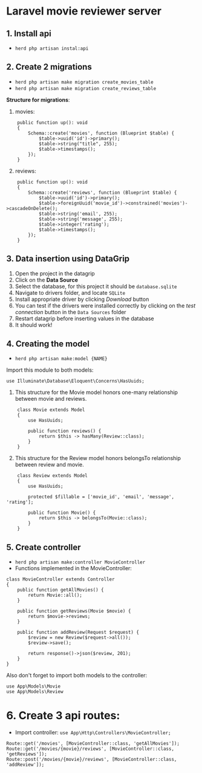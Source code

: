 # Laravel movie reviewer server

## 1. Install api
- `herd php artisan instal:api`

## 2. Create 2 migrations
- `herd php artisan make migration create_movies_table`
- `herd php artisan make migration create_reviews_table`

**Structure for migrations**:
1. movies:
```
    public function up(): void
    {
        Schema::create('movies', function (Blueprint $table) {
            $table->uuid('id')->primary();
            $table->string("title", 255);
            $table->timestamps();
        });
    }
```
2. reviews:
```
    public function up(): void
    {
        Schema::create('reviews', function (Blueprint $table) {
            $table->uuid('id')->primary();
            $table->foreignUuid('movie_id')->constrained('movies')->cascadeOnDelete();
            $table->string('email', 255);
            $table->string('message', 255);
            $table->integer('rating');
            $table->timestamps();
        });
    }
```

## 3. Data insertion using DataGrip
1. Open the project in the datagrip
2. Click on the **Data Source**
3. Select the database, for this project it should be `database.sqlite`
4. Navigate to drivers folder, and locate `SQLite`
5. Install appropriate driver by clicking *Download* button
6. You can test if the drivers were installed correctly by clicking on the *test connection* button in the `Data Sources` folder
7. Restart datagrip before inserting values in the database
8. It should work!

## 4. Creating the model
- `herd php artisan make:model {NAME}`

Import this module to both models:
```
use Illuminate\Database\Eloquent\Concerns\HasUuids;
```

1. This structure for the Movie model honors one-many relationship between movie and reviews.
```
    class Movie extends Model
    {
        use HasUuids;

        public function reviews() {
            return $this -> hasMany(Review::class);
        }
    }
```

2. This structure for the Review model honors belongsTo relationship between review and movie.
```
    class Review extends Model
    {
        use HasUuids;

        protected $fillable = ['movie_id', 'email', 'message', 'rating'];

        public function Movie() {
            return $this -> belongsTo(Movie::class);
        }
    }
```

## 5. Create controller
- `herd php artisan make:controller MovieController`
- Functions implemented in the MovieController:
```
class MovieController extends Controller
{
    public function getAllMovies() {
        return Movie::all();
    }

    public function getReviews(Movie $movie) {
        return $movie->reviews;
    }

    public function addReview(Request $request) {
        $review = new Review($request->all());
        $review->save();

        return response()->json($review, 201);
    }
}
```

Also don't forget to import both models to the controller:
```
use App\Models\Movie
use App\Models\Review
```

# 6. Create 3 api routes:
- Import controller: `use App\Http\Controllers\MovieController;`
```
Route::get('/movies', [MovieController::class, 'getAllMovies']);
Route::get('/movies/{movie}/reviews', [MovieController::class, 'getReviews']);
Route::post('/movies/{movie}/reviews', [MovieController::class, 'addReview']);
```